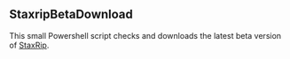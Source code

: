 ## StaxripBetaDownload

This small Powershell script checks and downloads the latest beta version of [StaxRip](https://github.com/staxrip/staxrip).
